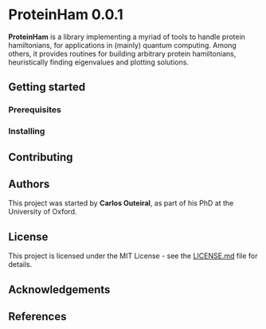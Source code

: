 # ProteinHam 0.0.1

__ProteinHam__ is a library implementing a myriad of tools to handle protein hamiltonians, for applications in (mainly) quantum computing. Among others, it provides routines for building arbitrary protein hamiltonians, heuristically finding eigenvalues and plotting solutions.

## Getting started

### Prerequisites

### Installing

## Contributing

## Authors

This project was started by __Carlos Outeiral__, as part of his PhD at the University of Oxford.

## License

This project is licensed under the MIT License - see the [LICENSE.md](../proteinham/master/LICENSE) file for details.

## Acknowledgements

## References

